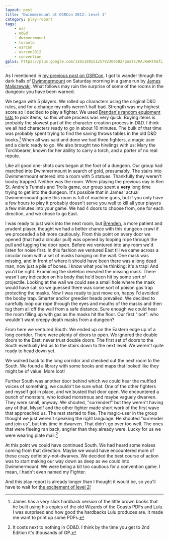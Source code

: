 ```yaml
---
layout: post
title: "Dwimmermount at OSRCon 2012: Level 1"
category: play-report
tags: 
    - osr
    - od&d
    - dwimmermount
    - toronto
    - osrcon
    - osrcon2012
    - convention
gplus: https://plus.google.com/110118815125792309582/posts/RAJKeRtRafL
---
```


As I mentioned in [my previous post on OSRCon][osrcon], I got to wander through the dark halls of [Dwimmermount][] on Saturday morning in a game run by [James  Maliszewski][grognardia]. What follows may ruin the surprise of some of the rooms in the dungeon: you have been warned.

We began with 5 players. We rolled up characters using the original D&D rules, and for a change my rolls weren't half bad. Strength was my highest score so I decided to play a fighter. We used [Brendan's random equipment lists][equipment] to pick items, so this whole process was very quick. Buying items is probably the slowest part of the character creation process in D&D. I think we all had characters ready to go in about 10 minutes. The bulk of that time was probably spent trying to find the saving throws tables in the old D&D books.[^1] When all was said and done we had three fighters, a magic user and a cleric ready to go. We also brought two hirelings with us: Mary the Torchbearer, known for her ability to carry a torch, and a porter of no real repute.

Like all good one-shots ours began at the foot of a dungeon. Our group had marched into Dwimmermount in search of gold, presumably. The stairs into Dwimmermount entered into a room with 5 statues. Thankfully they weren't booby trapped. Neither was the room. When playing the previous day in Ken St. Andre's Tunnels and Trolls game, our group spent a **very** long time trying to get into the dungeon. It's possible that in James' actual Dwimmermount game this room is full of machine guns, but if you only have a few hours to play it probably doesn't serve you well to kill all your players a few minutes into your game.  We had 4 doors to choose from, one for each direction, and we chose to go East.

I was ready to just walk into the next room, but [Brenden][], a more patient and prudent player, thought we had a better chance with this dungeon crawl if we proceeded a bit more cautiously. From this point on every door we opened (that had a circular pull) was opened by looping rope through the pull and tugging the door open. Before we ventured into any room we'd listen for noise first. In this fashion we ventured East till we came across a circular room with a set of masks hanging on the wall. One mask was missing, and in front of where it should have been there was a long dead man, now just a pile of bones. I know what you're thinking: it's a trap! And you'd be right. Examining the skeleton revealed the missing mask. There wasn't any indication on his body that he'd been hit by some sort of projectile. Looking at the wall we could see a small hole where the mask would have sat, so we guessed there was some sort of poison gas trap protecting the masks. Now I was ready to just move on, happy I'd avoided the booby trap. Smarter and/or greedier heads prevailed. We decided to carefully loop our rope through the eyes and mouths of the masks and then tug them all off the wall from a safe distance. Sure enough we could hear the room filling up with gas as the masks hit the floor. Our first "loot": who wouldn't want creepy death masks from a dungeon?

From here we ventured South. We ended up on the Eastern edge up of a long corridor. There were plenty of doors to open. We ignored the double doors to the East: never trust double doors. The first set of doors to the South eventually led us to the stairs down to the next level. We weren't quite ready to head down yet.

We walked back to the long corridor and checked out the next room to the South. We found a library with some books and maps that looked like they might be of value. More loot!

Further South was another door behind which we could hear the muffled voices of something, we couldn't be sure what. One of the other fighters and myself got in place, and we busted that door open. We encountered a bunch of monsters, who looked monstrous and maybe vaguely dwarven. They were small, anyway. We shouted, "surrender!" but they weren't having any of that. Myself and the other fighter made short work of the first wave that approached us. The rest started to flee. The magic-user in the group thought we just weren't speaking the right language. He shouted "surrender and join us", but this time in dwarven. That didn't go over too well. The ones that were fleeing ran back, angrier than they already were. Lucky for us we were wearing plate mail.[^2]

At this point we could have continued South. We had heard some noises coming from that direction. Maybe we would have encountered more of these crazy definitely-not-dwarves. We decided the best course of action was to start making our way down as deep as we could into Dwimmermount. We were being a bit too cautious for a convention game. I mean, I hadn't even named my Fighter.

And this play report is already longer than I thought it would be, so you'll have to wait for [the excitement of level 2!][level-2]


[^1]: James has a very slick hardback version of the little brown books that he built using his copies of the old Wizards of the Coasts PDFs and Lulu. I was surprised and how good the hardbacks Lulu produces are. It made me want to print up some PDFs.
[^2]: It costs next to nothing in OD&D. I think by the time you get to 2nd Edition it's thousands of GP.


[osrcon]: /blog/osrcon-2012
[dwimmermount]: http://grognardia.blogspot.ca/search/label/dwimmermount
[grognardia]: http://grognardia.blogspot.com
[equipment]: http://untimately.blogspot.ca/2012/07/od-equipment.html
[brenden]: http://untimately.blogspot.ca/
[level-2]: /blog/dwimmermount-osrcon-level-2/